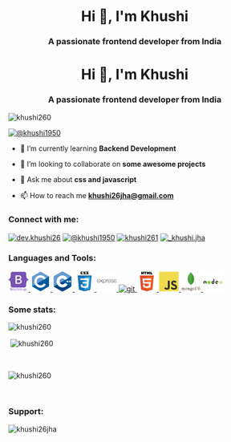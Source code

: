<h1 align="center">Hi 👋, I'm Khushi</h1>
<h3 align="center">A passionate frontend developer from India</h3>
<h1 align="center">Hi 👋, I'm Khushi</h1>
<h3 align="center">A passionate frontend developer from India</h3>

<p align="left"> <img src="https://komarev.com/ghpvc/?username=khushi260&label=Profile%20views&color=0e75b6&style=flat" alt="khushi260" /> </p>

<p align="left"> <a href="https://twitter.com/@khushi1950" target="blank"><img src="https://img.shields.io/twitter/follow/@khushi1950?logo=twitter&style=for-the-badge" alt="@khushi1950" /></a> </p>

- 🔭 I’m currently learning **Backend Development**

- 👯 I’m looking to collaborate on **some awesome projects**

- 💬 Ask me about **css and javascript**

- 📫 How to reach me **khushi26jha@gmail.com**


<h3 align="left">Connect with me:</h3>
<p align="left">
<a href="https://dev.to/dev.khushi26" target="blank"><img align="center" src="https://raw.githubusercontent.com/rahuldkjain/github-profile-readme-generator/master/src/images/icons/Social/devto.svg" alt="dev.khushi26" height="30" width="40" /></a>
<a href="https://twitter.com/@khushi1950" target="blank"><img align="center" src="https://raw.githubusercontent.com/rahuldkjain/github-profile-readme-generator/master/src/images/icons/Social/twitter.svg" alt="@khushi1950" height="30" width="40" /></a>
<a href="https://linkedin.com/in/khushi261" target="blank"><img align="center" src="https://raw.githubusercontent.com/rahuldkjain/github-profile-readme-generator/master/src/images/icons/Social/linked-in-alt.svg" alt="khushi261" height="30" width="40" /></a>
<a href="https://instagram.com/_khushi.jha" target="blank"><img align="center" src="https://raw.githubusercontent.com/rahuldkjain/github-profile-readme-generator/master/src/images/icons/Social/instagram.svg" alt="_khushi.jha" height="30" width="40" /></a>
</p>

<h3 align="left">Languages and Tools:</h3>

<p align="left"> <a href="https://getbootstrap.com" target="_blank" rel="noreferrer"> <img src="https://raw.githubusercontent.com/devicons/devicon/master/icons/bootstrap/bootstrap-plain-wordmark.svg" alt="bootstrap" width="40" height="40"/> </a> <a href="https://www.cprogramming.com/" target="_blank" rel="noreferrer"> <img src="https://raw.githubusercontent.com/devicons/devicon/master/icons/c/c-original.svg" alt="c" width="40" height="40"/> </a> <a href="https://www.w3schools.com/cpp/" target="_blank" rel="noreferrer"> <img src="https://raw.githubusercontent.com/devicons/devicon/master/icons/cplusplus/cplusplus-original.svg" alt="cplusplus" width="40" height="40"/> </a> <a href="https://www.w3schools.com/css/" target="_blank" rel="noreferrer"> <img src="https://raw.githubusercontent.com/devicons/devicon/master/icons/css3/css3-original-wordmark.svg" alt="css3" width="40" height="40"/> </a> <a href="https://expressjs.com" target="_blank" rel="noreferrer"> <img src="https://raw.githubusercontent.com/devicons/devicon/master/icons/express/express-original-wordmark.svg" alt="express" width="40" height="40"/> </a> <a href="https://git-scm.com/" target="_blank" rel="noreferrer"> <img src="https://www.vectorlogo.zone/logos/git-scm/git-scm-icon.svg" alt="git" width="40" height="40"/> </a> <a href="https://www.w3.org/html/" target="_blank" rel="noreferrer"> <img src="https://raw.githubusercontent.com/devicons/devicon/master/icons/html5/html5-original-wordmark.svg" alt="html5" width="40" height="40"/> </a> <a href="https://developer.mozilla.org/en-US/docs/Web/JavaScript" target="_blank" rel="noreferrer"> <img src="https://raw.githubusercontent.com/devicons/devicon/master/icons/javascript/javascript-original.svg" alt="javascript" width="40" height="40"/> </a> <a href="https://www.mongodb.com/" target="_blank" rel="noreferrer"> <img src="https://raw.githubusercontent.com/devicons/devicon/master/icons/mongodb/mongodb-original-wordmark.svg" alt="mongodb" width="40" height="40"/> </a> <a href="https://nodejs.org" target="_blank" rel="noreferrer"> <img src="https://raw.githubusercontent.com/devicons/devicon/master/icons/nodejs/nodejs-original-wordmark.svg" alt="nodejs" width="40" height="40"/> </a> </p>


<h3 align="left">Some stats:</h3>
<p><img align="left" src="https://github-readme-stats.vercel.app/api/top-langs?username=khushi260&show_icons=true&locale=en&layout=compact" alt="khushi260" /></p>
<br>
<p>&nbsp;<img align="center" src="https://github-readme-stats.vercel.app/api?username=khushi260&show_icons=true&locale=en" alt="khushi260" /></p>
<br>
<p><img align="center" src="https://github-readme-streak-stats.herokuapp.com/?user=khushi260&" alt="khushi260" /></p>
<br>
<h3 align="left">Support:</h3>
<p><a href="https://www.buymeacoffee.com/khushi26jha"> <img align="left" src="https://cdn.buymeacoffee.com/buttons/v2/default-yellow.png" height="50" width="210" alt="khushi26jha" /></a></p><br><br>


